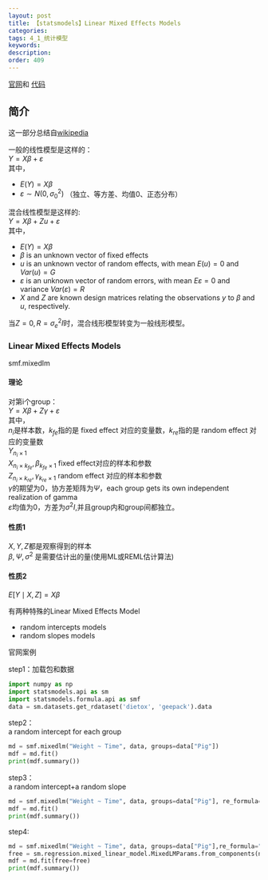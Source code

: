 ```yaml
---
layout: post
title: 【statsmodels】Linear Mixed Effects Models
categories:
tags: 4_1_统计模型
keywords:
description:
order: 409
---
```


[官网](https://www.statsmodels.org/stable/examples/index.html)和
[代码](https://www.statsmodels.org/stable/examples/notebooks/generated/recursive_ls.html)


## 简介
这一部分总结自[wikipedia](https://en.wikipedia.org/wiki/Mixed_model)  

一般的线性模型是这样的：  
$Y=X\beta+\varepsilon$  
其中，
- $E(Y)=X\beta$
- $\varepsilon \sim N(0,\sigma_0^2)$ （独立、等方差、均值0、正态分布）


混合线性模型是这样的:  
$Y=X\beta+Zu+\varepsilon$  
其中，  
- $E(Y)=X\beta$
- $\beta$ is an unknown vector of fixed effects
- $u$ is an unknown vector of random effects, with mean $E(u)=0$ and $Var(u)=G$
- $\varepsilon$ is an unknown vector of random errors, with mean $E \varepsilon =0$ and variance $Var(\varepsilon)=R$
- $X$ and $Z$ are known design matrices relating the observations $y$ to $\beta$ and $u$, respectively.



当$Z=0,R=\sigma_e^2 I$时，混合线形模型转变为一般线形模型。



### Linear Mixed Effects Models
smf.mixedlm  


#### 理论  
对第i个group：  
$Y=X\beta+Z\gamma+\varepsilon$  
其中，  
$n_i$是样本数，$k_{fe}$指的是 fixed effect 对应的变量数，$k_{re}$指的是 random effect 对应的变量数  
$Y_{n_i\times 1}$  
$X_{n_i\times k_{fe}},\beta_{k_{fe}\times 1}$ fixed effect对应的样本和参数  
$Z_{n_i\times k_{re}},\gamma_{k_{re}\times1}$ random effect 对应的样本和参数  
$\gamma$的期望为0，协方差矩阵为$\Psi$，each group gets its own independent realization of gamma  
$\varepsilon$均值为0，方差为$\sigma^2 I$,并且group内和group间都独立。  


#### 性质1  
$X,Y,Z$都是观察得到的样本  
$\beta,\Psi,\sigma^2$ 是需要估计出的量(使用ML或REML估计算法)  
#### 性质2
$E[Y\mid X,Z]=X\beta$  




有两种特殊的Linear Mixed Effects Model
- random intercepts models
- random slopes models


官网案例  


step1：加载包和数据  
```py
import numpy as np
import statsmodels.api as sm
import statsmodels.formula.api as smf
data = sm.datasets.get_rdataset('dietox', 'geepack').data
```

step2：  
a random intercept for each group
```py
md = smf.mixedlm("Weight ~ Time", data, groups=data["Pig"])
mdf = md.fit()
print(mdf.summary())
```


step3：  
a random intercept+a random slope
```py
md = smf.mixedlm("Weight ~ Time", data, groups=data["Pig"], re_formula="~Time")
mdf = md.fit()
print(mdf.summary())
```


step4:  
```py
md = smf.mixedlm("Weight ~ Time", data, groups=data["Pig"],re_formula="~Time")
free = sm.regression.mixed_linear_model.MixedLMParams.from_components(np.ones(2),np.eye(2))
mdf = md.fit(free=free)
print(mdf.summary())
```
